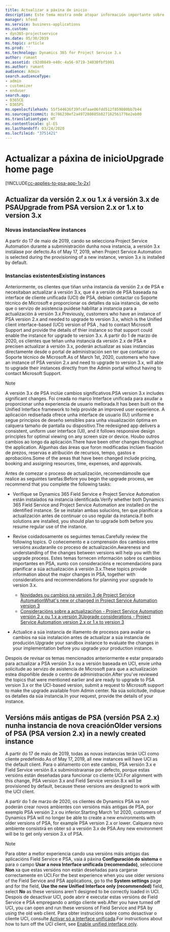 ```yaml
---
title: Actualizar a páxina de inicio
description: Este tema mostra onde atopar información importante sobre as funcións novas e modificadas en Dynamics 365 Project Service Automation e o proceso para actualizar á versión máis recente.
manager: kfend
ms.service: business-applications
ms.custom:
- dyn365-projectservice
ms.date: 05/30/2019
ms.topic: article
ms.prod: ''
ms.technology: Dynamics 365 for Project Service 3.x
author: rumant
ms.assetid: c92d0849-e40c-4a56-9719-34030fbf5991
ms.author: rumant
audience: Admin
search.audienceType:
- admin
- customizer
- enduser
search.app:
- D365CE
- D365PS
ms.openlocfilehash: 55f544636f39fc4faae06fdd512f859800bb7b44
ms.sourcegitcommit: 8c786230ef2a497280885b827162561776e2eb00
ms.translationtype: HT
ms.contentlocale: gl-ES
ms.lasthandoff: 03/24/2020
ms.locfileid: "3751421"
---
```

# <a name="upgrade-home-page"></a><span data-ttu-id="1a496-103">Actualizar a páxina de inicio</span><span class="sxs-lookup"><span data-stu-id="1a496-103">Upgrade home page</span></span>

[!INCLUDE[cc-applies-to-psa-app-1x-2x](../includes/cc-applies-to-psa-app-1x-2x.md)]

## <a name="upgrade-from-psa-version-2x-or-1x-to-version-3x"></a><span data-ttu-id="1a496-104">Actualizar da versión 2.x ou 1.x á versión 3.x de PSA</span><span class="sxs-lookup"><span data-stu-id="1a496-104">Upgrade from PSA version 2.x or 1.x to version 3.x</span></span>

### <a name="new-instances"></a><span data-ttu-id="1a496-105">Novas instancias</span><span class="sxs-lookup"><span data-stu-id="1a496-105">New instances</span></span>

<span data-ttu-id="1a496-106">A partir do 17 de maio de 2019, cando se selecciona Project Service Automation durante a subministración dunha nova instancia, a versión 3.x instálase por defecto.</span><span class="sxs-lookup"><span data-stu-id="1a496-106">As of May 17, 2019, when Project Service Automation is selected during the provisioning of a new instance, version 3.x is installed by default.</span></span>

### <a name="existing-instances"></a><span data-ttu-id="1a496-107">Instancias existentes</span><span class="sxs-lookup"><span data-stu-id="1a496-107">Existing instances</span></span>

<span data-ttu-id="1a496-108">Anteriormente, os clientes que tiñan unha instancia da versión 2.x de PSA e necesitaban actualizar á versión 3.x, que é a versión de PSA baseada na interface de cliente unificada (UCI) de PSA, debían contactar co Soporte técnico de Microsoft e proporcionar os detalles da súa instancia, de xeito que o servizo de asistencia puidese habilitar a instancia para a actualización á versión 3.x.</span><span class="sxs-lookup"><span data-stu-id="1a496-108">Previously, customers who have an instance of PSA version 2.x and needed to upgrade to version 3.x, which is the Unified client interface-based (UCI) version of PSA , had to contact Microsoft Support and provide the details of thier instance so that support could enable the instance for upgrade to version 3.x.</span></span> <span data-ttu-id="1a496-109">A partir do 1 de marzo de 2020, os clientes que teñan unha instancia da versión 2.x de PSA e precisen actualizar á versión 3.x, poderán actualizar as súas instancias directamente desde o portal de administración sen ter que contactar co Soporte técnico de Microsoft.</span><span class="sxs-lookup"><span data-stu-id="1a496-109">As of March 1st, 2020, customers who have an instance of PSA version 2.x and need to upgrade to version 3.x, will able to upgrade their instances directly from the Admin portal without having to contact Microsoft Support.</span></span>  

> [!NOTE]
> <span data-ttu-id="1a496-110">A versión 3.x de PSA inclúe cambios significativos.</span><span class="sxs-lookup"><span data-stu-id="1a496-110">PSA version 3.x includes significant changes.</span></span> <span data-ttu-id="1a496-111">Foi creada no marco Interface unificada para axudar a proporcionar unha experiencia de usuario mellorada.</span><span class="sxs-lookup"><span data-stu-id="1a496-111">It has been built on the Unified Interface framework to help provide an improved user experience.</span></span> <span data-ttu-id="1a496-112">A aplicación rediseñada ofrece unha interface de usuario (IU) uniforme e segue principios de deseño sensibles para unha visualización óptima en calquera tamaño de pantalla ou dispositivo.</span><span class="sxs-lookup"><span data-stu-id="1a496-112">The redesigned app delivers a consistent, uniform user interface (UI), and it follows responsive design principles for optimal viewing on any screen size or device.</span></span> <span data-ttu-id="1a496-113">Houbo outros cambios ao longo da aplicación.</span><span class="sxs-lookup"><span data-stu-id="1a496-113">There have been other changes throughout the application.</span></span> <span data-ttu-id="1a496-114">Algunhas das áreas que foron modificadas inclúen fixación de prezos, reservas e atribución de recursos, tempo, gastos e aprobacións.</span><span class="sxs-lookup"><span data-stu-id="1a496-114">Some of the areas that have been changed include pricing, booking and assigning resources, time, expenses, and approvals.</span></span>

<span data-ttu-id="1a496-115">Antes de comezar o proceso de actualización, recomendámoslle que realice as seguintes tarefas:</span><span class="sxs-lookup"><span data-stu-id="1a496-115">Before you begin the upgrade process, we recommend that you complete the following tasks:</span></span>

- <span data-ttu-id="1a496-116">Verifique se Dynamics 365 Field Service e Project Service Automation están instalados na instancia identificada.</span><span class="sxs-lookup"><span data-stu-id="1a496-116">Verify whether both Dynamics 365 Field Service and Project Service Automation are installed on the identified instance.</span></span> <span data-ttu-id="1a496-117">Se se instalan ambas solucións, ten que planificar a actualización antes de continuar co uso regular da instancia.</span><span class="sxs-lookup"><span data-stu-id="1a496-117">If both solutions are installed, you should plan to upgrade both before you resume regular use of the instance.</span></span>
- <span data-ttu-id="1a496-118">Revise coidadosamente os seguintes temas.</span><span class="sxs-lookup"><span data-stu-id="1a496-118">Carefully review the following topics.</span></span> <span data-ttu-id="1a496-119">O coñecemento e a comprensión dos cambios entre versións axudaranlle co proceso de actualización.</span><span class="sxs-lookup"><span data-stu-id="1a496-119">Awareness and understanding of the changes between versions will help you with the upgrade process.</span></span> <span data-ttu-id="1a496-120">Estes temas fornecen información sobre os cambios importantes en PSA, xunto con consideracións e recomendacións para planificar a súa actualización á versión 3.x.</span><span class="sxs-lookup"><span data-stu-id="1a496-120">These topics provide information about the major changes in PSA, together with considerations and recommendations for planning your upgrade to version 3.x.</span></span>

    - [<span data-ttu-id="1a496-121">Novidades ou cambios na versión 3 de Project Service Automation</span><span class="sxs-lookup"><span data-stu-id="1a496-121">What's new or changed in Project Service Automation version 3</span></span>](whats-new-changed-v3.md)
    - [<span data-ttu-id="1a496-122">Consideracións sobre a actualizaciñon - Project Service Automation versión 2.x ou 1.x a versión 3</span><span class="sxs-lookup"><span data-stu-id="1a496-122">Upgrade considerations - Project Service Automation version 2.x or 1.x to version 3</span></span>](upgrade-v3.md)

- <span data-ttu-id="1a496-123">Actualice a súa instancia de illamento de procesos para avaliar os cambios na súa instalación antes de actualizar a súa instancia de produción.</span><span class="sxs-lookup"><span data-stu-id="1a496-123">Upgrade your sandbox instance to evaluate the changes in your implementation before you upgrade your production instance.</span></span>

<span data-ttu-id="1a496-124">Despois de revisar os temas mencionados anteriormente e estar preparado para actualizar a PSA versión 3.x ou a versión baseada en UCI, envíe unha solicitude ao servizo de asistencia de Microsoft para que a actualización estea dispoñible desde o centro de administración.</span><span class="sxs-lookup"><span data-stu-id="1a496-124">After you've reviewed the topics that were mentioned earlier and are ready to upgrade to PSA version 3.x or the UCI-based version, submit a request to Microsoft support to make the upgrade available from Admin center.</span></span> <span data-ttu-id="1a496-125">Na súa solicitude, indique os detalles da súa instancia.</span><span class="sxs-lookup"><span data-stu-id="1a496-125">In your request, provide the details of your instance.</span></span>

## <a name="older-versions-of-psa-psa-version-2x-in-a-newly-created-instance"></a><span data-ttu-id="1a496-126">Versións máis antigas de PSA (versión PSA 2.x) nunha instancia de nova creación</span><span class="sxs-lookup"><span data-stu-id="1a496-126">Older versions of PSA (PSA version 2.x) in a newly created instance</span></span>

<span data-ttu-id="1a496-127">A partir do 17 de maio de 2019, todas as novas instancias terán UCI como cliente predefinido.</span><span class="sxs-lookup"><span data-stu-id="1a496-127">As of May 17, 2019, all new instances will have UCI as the default client.</span></span> <span data-ttu-id="1a496-128">Para o aliñamento con este cambio, PSA versión 3.x e Field Service versión 8.x subministraranse por defecto, porque estas versións están deseñadas para funcionar co cliente UCI.</span><span class="sxs-lookup"><span data-stu-id="1a496-128">For alignment with this change, PSA version 3.x and Field Service version 8.x will be provisioned by default, because these versions are designed to work with the UCI client.</span></span>

<span data-ttu-id="1a496-129">A partir do 1 de marzo de 2020, os clientes de Dynamics PSA xa non poderán crear novos ambientes con versións máis antigas de PSA, por exemplo PSA versión 2.x ou inferior.</span><span class="sxs-lookup"><span data-stu-id="1a496-129">Starting March 1st 2020, customers of Dynamics PSA will no longer be able to create a new environments with older versions of PSA, for example PSA version 2.x or lower.</span></span> <span data-ttu-id="1a496-130">Calquera novo ambiente consistirá en obter só a versión 3.x de PSA.</span><span class="sxs-lookup"><span data-stu-id="1a496-130">Any new environment will be to get only version 3.x of PSA.</span></span>

> [!NOTE]
> <span data-ttu-id="1a496-131">Para obter a mellor experiencia cando usa versións máis antigas das aplicacións Field Service e PSA, vaia á páxina **Configuración do sistema** e para o campo **Usar a nova Interface unificada (recomendado)**, seleccione **Non** xa que estas versións non están deseñadas para cargarse correctamente en UCI.</span><span class="sxs-lookup"><span data-stu-id="1a496-131">For the best experience when you use older versions of the Field Service and PSA applications, go to the **System settings** page and for the field, **Use the new Unified Interface only (recommended)** field, select **No** as these versions aren't designed to be correctly loaded in UCI.</span></span> <span data-ttu-id="1a496-132">Despois de desactivar UCI, pode abrir e executar estas versións de Field Service e PSA empregando o antigo cliente web.</span><span class="sxs-lookup"><span data-stu-id="1a496-132">After you have turned off UCI, you can open and run these versions of Field Service and PSA by using the old web client.</span></span> <span data-ttu-id="1a496-133">Para obter instrucións sobre como desactivar o cliente UCI, consulte [Activar só a Interface unificada](../admin/enable-unified-interface-only.md).</span><span class="sxs-lookup"><span data-stu-id="1a496-133">For instructions about how to turn off the UCI client, see [Enable unified interface only](../admin/enable-unified-interface-only.md).</span></span>

